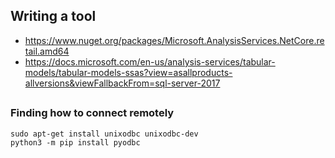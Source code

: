 ## Writing a tool

 - https://www.nuget.org/packages/Microsoft.AnalysisServices.NetCore.retail.amd64
 - https://docs.microsoft.com/en-us/analysis-services/tabular-models/tabular-models-ssas?view=asallproducts-allversions&viewFallbackFrom=sql-server-2017

## 

### Finding how to connect remotely

```
sudo apt-get install unixodbc unixodbc-dev
python3 -m pip install pyodbc
```